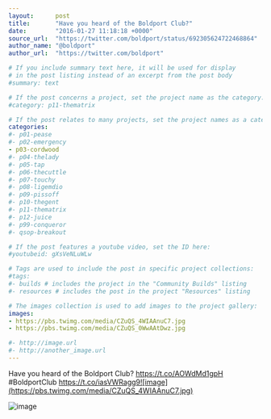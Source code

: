 ```yaml
---
layout:      post
title:       "Have you heard of the Boldport Club?"
date:        "2016-01-27 11:18:18 +0000"
source_url:  "https://twitter.com/boldport/status/692305624722468864"
author_name: "@boldport"
author_url:  "https://twitter.com/boldport"

# If you include summary text here, it will be used for display
# in the post listing instead of an excerpt from the post body
#summary: text

# If the post concerns a project, set the project name as the category:
#category: p11-thematrix

# If the post relates to many projects, set the project names as a categories array:
categories:
#- p01-pease
#- p02-emergency
- p03-cordwood
#- p04-thelady
#- p05-tap
#- p06-thecuttle
#- p07-touchy
#- p08-ligemdio
#- p09-pissoff
#- p10-thegent
#- p11-thematrix
#- p12-juice
#- p99-conqueror
#- qsop-breakout

# If the post features a youtube video, set the ID here:
#youtubeid: gXsVeNLuWLw

# Tags are used to include the post in specific project collections:
#tags:
#- builds # includes the project in the "Community Builds" listing
#- resources # includes the post in the project "Resources" listing

# The images collection is used to add images to the project gallery:
images:
- https://pbs.twimg.com/media/CZuQS_4WIAAnuC7.jpg
- https://pbs.twimg.com/media/CZuQS_0WwAAtDwz.jpg

#- http://image.url
#- http://another_image.url
---
```


Have you heard of the Boldport Club? https://t.co/AOWdMd1gpH #BoldportClub https://t.co/iasVWRagg9![image](https://pbs.twimg.com/media/CZuQS_4WIAAnuC7.jpg)

![image](https://pbs.twimg.com/media/CZuQS_0WwAAtDwz.jpg)


